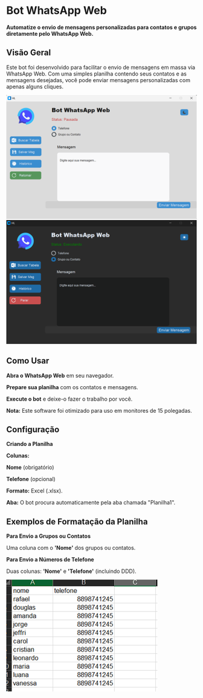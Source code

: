 
# Bot WhatsApp Web

**Automatize o envio de mensagens personalizadas para contatos e grupos diretamente pelo WhatsApp Web.**

## Visão Geral

Este bot foi desenvolvido para facilitar o envio de mensagens em massa via WhatsApp Web. Com uma simples planilha contendo seus contatos e as mensagens desejadas, você pode enviar mensagens personalizadas com apenas alguns cliques.


<img src="https://github.com/HugoLeandro/Bot-WhatsApp/blob/main/imagens/tela_light.png" width=800/>
<img src="https://github.com/HugoLeandro/Bot-WhatsApp/blob/main/imagens/tela_dark.png" width=800/>

## Como Usar

**Abra o WhatsApp Web** em seu navegador.

**Prepare sua planilha** com os contatos e mensagens.

**Execute o bot** e deixe-o fazer o trabalho por você.

**Nota:** Este software foi otimizado para uso em monitores de 15 polegadas.

## Configuração

**Criando a Planilha**

**Colunas:**

**Nome** (obrigatório)

**Telefone** (opcional)

**Formato:** Excel (.xlsx).

**Aba:** O bot procura automaticamente pela aba chamada "Planilha1".

## Exemplos de Formatação da Planilha

**Para Envio a Grupos ou Contatos**

Uma coluna com o **'Nome'** dos grupos ou contatos.

**Para Envio a Números de Telefone**

Duas colunas: **'Nome'** e **'Telefone'** (incluindo DDD).


<img src="https://github.com/HugoLeandro/Bot-WhatsApp/blob/main/imagens/excel_tl.png" width=400/>









